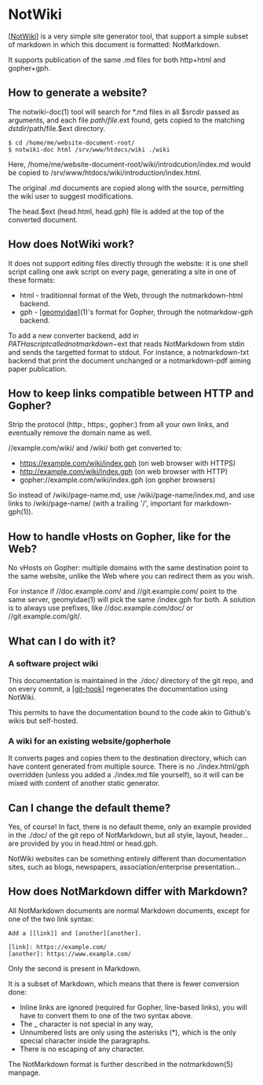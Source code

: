 NotWiki
=======

[[NotWiki]] is a very simple site generator tool, that support a simple subset
of markdown in which this document is formatted: NotMarkdown.

It supports publication of the same .md files for both http+html and gopher+gph.

[notwiki]: //code.z0.is/notwiki/


How to generate a website?
--------------------------
The notwiki-doc(1) tool will search for *.md files in all $srcdir passed as
arguments, and each file $path/file.$ext found, gets copied to the matching
$dstdir/$path/file.$ext directory.

	$ cd /home/me/website-document-root/
	$ notwiki-doc html /srv/www/htdocs/wiki ./wiki

Here, /home/me/website-document-root/wiki/introdcution/index.md would be
copied to /srv/www/htdocs/wiki/introduction/index.html.

The original .md documents are copied along with the source, permitting the
wiki user to suggest modifications.

The head.$ext (head.html, head.gph) file is added at the top of the converted
document.


How does NotWiki work?
----------------------
It does not support editing files directly through the website: it is one shell
script calling one awk script on every page, generating a site in one of these
formats:

 * html - traditionnal format of the Web, through the notmarkdown-html backend.
 * gph - [[geomyidae]](1)'s format for Gopher, through the notmarkdow-gph backend.

To add a new converter backend, add in $PATH a script called notmarkdown-$ext
that reads NotMarkdown from stdin and sends the targetted format to stdout. For
instance, a notmarkdown-txt backend that print the document unchanged or a
notmarkdown-pdf aiming paper publication.

[geomyidae]: gopher://bitreich.org/1/scm/geomyidae/file/README.gph


How to keep links compatible between HTTP and Gopher?
-----------------------------------------------------
Strip the protocol (http:, https:, gopher:) from all your own links, and eventually
remove the domain name as well.

//example.com/wiki/ and /wiki/ both get converted to:

 * https://example.com/wiki/index.gph (on web browser with HTTPS)
 * http://example.com/wiki/index.gph (on web browser with HTTP)
 * gopher://example.com/wiki/index.gph (on gopher browsers)

So instead of /wiki/page-name.md, use /wiki/page-name/index.md, and use links
to /wiki/page-name/ (with a trailing '/', important for markdown-gph(1)).


How to handle vHosts on Gopher, like for the Web?
-------------------------------------------------
No vHosts on Gopher: multiple domains with the same destination point to the
same website, unlike the Web where you can redirect them as you wish.

For instance if //doc.example.com/ and //git.example.com/ point to the same
server, geomyidae(1) will pick the same /index.gph for both. A solution is to
always use prefixes, like //doc.example.com/doc/ or //git.example.com/git/.


What can I do with it?
----------------------

### A software project wiki

This documentation is maintained in the ./doc/ directory of the git repo, and
on every commit, a [[git-hook]] regenerates the documentation using NotWiki.

This permits to have the documentation bound to the code akin to Github's wikis
but self-hosted.

[git-hook]: //josuah.net/wiki/git/hooks/

### A wiki for an existing website/gopherhole

It converts pages and copies them to the destination directory, which can
have content generated from multiple source. There is no ./index.html/gph
overridden (unless you added a ./index.md file yourself), so it will can be
mixed with content of another static generator.


Can I change the default theme?
-------------------------------
Yes, of course! In fact, there is no default theme, only an example provided
in the ./doc/ of the git repo of NotMarkdown, but all style, layout, header...
are provided by you in head.html or head.gph.

NotWiki websites can be something entirely different than documentation sites,
such as blogs, newspapers, association/enterprise presentation...


How does NotMarkdown differ with Markdown?
------------------------------------------
All NotMarkdown documents are normal Markdown documents, except for one of the
two link syntax:

	Add a [[link]] and [another][another].
	
	[link]: https://example.com/
	[another]: https://www.example.com/

Only the second is present in Markdown.

It is a subset of Markdown, which means that there is fewer conversion done:

 * Inline links are ignored (required for Gopher, line-based links), you will
   have to convert them to one of the two syntax above.
 * The _ character is not special in any way,
 * Unnumbered lists are only using the asterisks (*), which is the only
   special character inside the paragraphs.
 * There is no escaping of any character.

The NotMarkdown format is further described in the notmarkdown(5) manpage.

